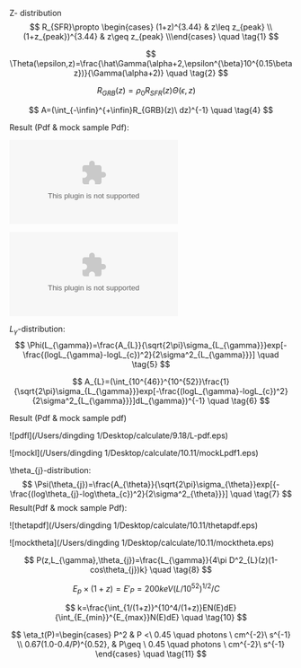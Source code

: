 

Z- distribution
$$
R_{SFR}\propto \begin{cases} (1+z)^{3.44} & z\leq z_{peak} \\ (1+z_{peak})^{3.44} & z\geq z_{peak} \\\end{cases} \quad \tag{1}
$$

$$
\Theta(\epsilon,z)=\frac{\hat\Gamma(\alpha+2,\epsilon^{\beta}10^{0.15\beta z})}{\Gamma(\alpha+2)} \quad \tag{2}
$$

$$
R_{GRB}(z)=\rho_0 R_{SFR}(z)\Theta(\epsilon,z)  \quad \tag{3}
$$

$$
A=(\int_{-\infin}^{+\infin}R_{GRB}(z)\ dz)^{-1}  \quad \tag{4}
$$


Result (Pdf & mock sample Pdf):

![ZPDF](/Users/dingding%201/Desktop/calculate/10.11/z_pdf.eps)

![zmock](/Users/dingding%201/Desktop/calculate/10.11/mockzpdf1.eps)





$L_{\gamma}$-distribution:
$$
\Phi(L_{\gamma})=\frac{A_{L}}{\sqrt{2\pi}\sigma_{L_{\gamma}}}exp[-\frac{(logL_{\gamma}-logL_{c})^2}{2\sigma^2_{L_{\gamma}}}] \quad \tag{5}
$$

$$
A_{L}=(\int_{10^{46}}^{10^{52}}\frac{1}{\sqrt{2\pi}\sigma_{L_{\gamma}}}exp[-\frac{(logL_{\gamma}-logL_{c})^2}{2\sigma^2_{L_{\gamma}}}]dL_{\gamma})^{-1} \quad \tag{6}
$$


Result (Pdf & mock sample pdf)

![pdfl](/Users/dingding 1/Desktop/calculate/9.18/L-pdf.eps)

![mockl](/Users/dingding 1/Desktop/calculate/10.11/mockLpdf1.eps)

\theta_{j}-distribution:
$$
\Psi(\theta_{j})=\frac{A_{\theta}}{\sqrt{2\pi}\sigma_{\theta}}exp[{-\frac{(log\theta_{j}-log\theta_{c})^2}{2\sigma^2_{\theta}}}] \quad \tag{7}
$$
Result(Pdf & mock sample Pdf):

![thetapdf](/Users/dingding 1/Desktop/calculate/10.11/thetapdf.eps)

![mocktheta](/Users/dingding 1/Desktop/calculate/10.11/mocktheta.eps)


$$
P(z,L_{\gamma},\theta_{j})=\frac{L_{\gamma}}{4\pi D^2_{L}(z)(1-cos\theta_{j})k} \quad \tag{8}
$$

$$
E_{p}\times(1+z)=E'_{P}=200keV(L/10^{52})^{1/2}/C \quad \tag{9}
$$

$$
k=\frac{\int_{1/(1+z)}^{10^4/(1+z)}EN(E)dE}{\int_{E_{min}}^{E_{max}}N(E)dE} \quad \tag{10}
$$

$$
\eta_t(P)=\begin{cases} P^2 & P <\ 0.45 \quad photons \ cm^{-2}\ s^{-1} \\ 0.67(1.0-0.4/P)^{0.52}, & P\geq \ 0.45 \quad photons \ cm^{-2}\ s^{-1} \end{cases} \quad \tag{11}
$$

